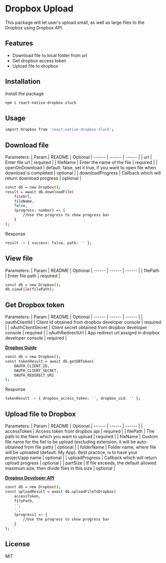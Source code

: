 # Dropbox Upload

This package will let user's upload small, as well as large files to the Dropbox using Dropbox API.

## Features

- Download file to local folder from url
- Get dropbox access token
- Upload file to dropbox

## Installation
Install the package

```sh
npm i react-native-dropbox-zluck
```

## Usage
```sh
import Dropbox from 'react-native-dropbox-zluck';
```

## Download file
Parameters:
| Param | README | Optional
| ------ | ------ | ------ |
| url | Enter file url | required |
| fileName | Enter the name of the file | required |
| openOnDownload | default: false, set it true, if you want to open file when download is completed | optional |
| downloadProgress | Callback which will return download progress | optional |

```sh
const db = new Dropbox();
result = await db.downloadFile(
    fileUrl,
    fileName,
    false,
    (progress: number) => {
        //Use the progress to show progress bar
    }
);
```
Response
```sh
result -> { success: false, path: '' };
```

## View file
Parameters:
| Param | README | Optional
| ------ | ------ | ------ |
| filePath | Enter file path | required |

```sh
const db = new Dropbox();
db.viewFile(filePath);
```

## Get Dropbox token
Parameters:
| Param | README | Optional
| ------ | ------ | ------ |
| oauthClientId | Client Id obtained from dropbox developer console | required |
| oAuthClientSecret | Client secret obtained from dropbox developer console | required |
| oAuthRedirectUrl | App redirect url assignd in dropbox developer console | required |

**[Dropbox Guide](https://developers.dropbox.com/oauth-guide)**

```sh
const db = new Dropbox();
const tokenResult = await db.getDBToken(
    OAUTH_CLIENT_ID,
    OAUTH_CLIENT_SECRET,
    OAUTH_REDIRECT_URI
);
```
Response
```sh
tokenResult -> { dropbox_access_token: '', dropbox_uid: '' };
```

## Upload file to Dropbox
Parameters:
| Param | README | Optional
| ------ | ------ | ------ |
| accessToken | Access token from dropbox api | required |
| filePath | The path to the filem which you want to upload | required |
| fileName | Custom file name for the fiel to be upload (excluding extension, it will be auto-obtained from file path) | optional |
| folderName | Folder name, where file will be uploaded (default: My App). Best practice, is to have your project/app name | optional |
| uploadProgress | Callback which will return upload progress | optional |
| partSize | If file exceeds, the default allowed maximum size, then divide files in this size | optional |

**[Dropbox Developer API](https://www.dropbox.com/developers/documentation/http/documentation)**

```sh
const db = new Dropbox();
const uploadResult = await db.uploadFileToDropbox(
    accessToken,
    filePath,
    '',
    '',
    (progress) => {
        //Use the progress to show progress bar
    }
);
```

## License

MIT